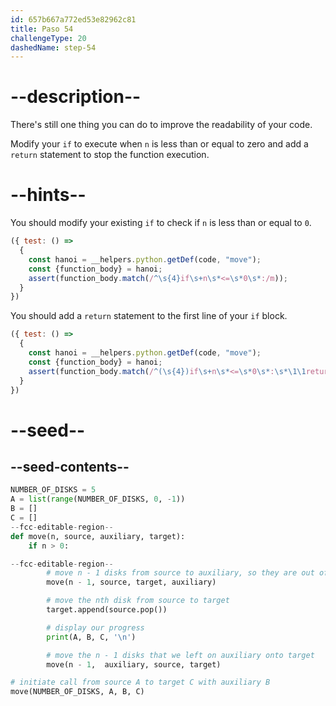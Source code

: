 ```yaml
---
id: 657b667a772ed53e82962c81
title: Paso 54
challengeType: 20
dashedName: step-54
---
```


# --description--

There's still one thing you can do to improve the readability of your code.

Modify your `if` to execute when `n` is less than or equal to zero and add a `return` statement to stop the function execution.

# --hints--

You should modify your existing `if` to check if `n` is less than or equal to `0`.

```js
({ test: () =>
  {
    const hanoi = __helpers.python.getDef(code, "move");
    const {function_body} = hanoi;    
    assert(function_body.match(/^\s{4}if\s+n\s*<=\s*0\s*:/m));
  }
})
```

You should add a `return` statement to the first line of your `if` block.

```js
({ test: () =>
  {
    const hanoi = __helpers.python.getDef(code, "move");
    const {function_body} = hanoi;    
    assert(function_body.match(/^(\s{4})if\s+n\s*<=\s*0\s*:\s*\1\1return/m));
  }
})
```

# --seed--

## --seed-contents--

```py
NUMBER_OF_DISKS = 5
A = list(range(NUMBER_OF_DISKS, 0, -1))
B = []
C = []
--fcc-editable-region--
def move(n, source, auxiliary, target):
    if n > 0:

--fcc-editable-region--        
        # move n - 1 disks from source to auxiliary, so they are out of the way
        move(n - 1, source, target, auxiliary)

        # move the nth disk from source to target
        target.append(source.pop())

        # display our progress
        print(A, B, C, '\n')

        # move the n - 1 disks that we left on auxiliary onto target
        move(n - 1,  auxiliary, source, target)

# initiate call from source A to target C with auxiliary B
move(NUMBER_OF_DISKS, A, B, C)

```
